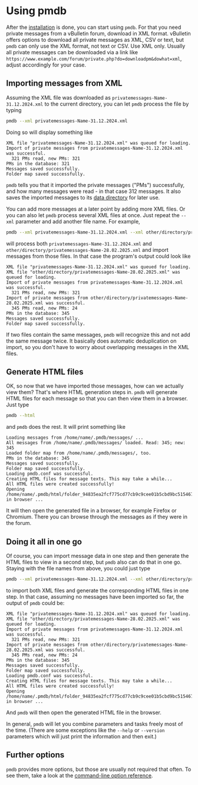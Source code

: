 # Using pmdb

After the [installation](installation.md) is done, you can start using `pmdb`.
For that you need private messages from a vBulletin forum, download in XML
format. vBulletin offers options to download all private messages as XML, CSV or
text, but `pmdb` can only use the XML format, not text or CSV. Use XML only.
Usually all private messages can be downloaded via a link like
`https://www.example.com/forum/private.php?do=downloadpm&dowhat=xml`, adjust
accordingly for your case.

## Importing messages from XML

Assuming the XML file was downloaded as `privatemessages-Name-31.12.2024.xml` to
the current directory, you can let `pmdb` process the file by typing

```sh
pmdb --xml privatemessages-Name-31.12.2024.xml
```

Doing so will display something like

```
XML file "privatemessages-Name-31.12.2024.xml" was queued for loading.
Import of private messages from privatemessages-Name-31.12.2024.xml was successful.
  321 PMs read, new PMs: 321
PMs in the database: 321
Messages saved successfully.
Folder map saved successfully.
```

`pmdb` tells you that it imported the private messages ("PMs") successfully, and
how many messages were read - in that case 312 messages. It also saves the
imported messages to its [data directory](directories.md) for later use.

You can add more messages at a later point by adding more XML files. Or you can
also let `pmdb` process several XML files at once. Just repeat the `--xml`
parameter and add another file name. For example,

```sh
pmdb --xml privatemessages-Name-31.12.2024.xml --xml other/directory/privatemessages-Name-28.02.2025.xml
```

will process both `privatemessages-Name-31.12.2024.xml` and
`other/directory/privatemessages-Name-28.02.2025.xml` and import messages from
those files. In that case the program's output could look like

```
XML file "privatemessages-Name-31.12.2024.xml" was queued for loading.
XML file "other/directory/privatemessages-Name-28.02.2025.xml" was queued for loading.
Import of private messages from privatemessages-Name-31.12.2024.xml was successful.
  321 PMs read, new PMs: 321
Import of private messages from other/directory/privatemessages-Name-28.02.2025.xml was successful.
  345 PMs read, new PMs: 24
PMs in the database: 345
Messages saved successfully.
Folder map saved successfully.
```

If two files contain the same messages, `pmdb` will recognize this and not add
the same message twice. It basically does automatic deduplication on import, so
you don't have to worry about overlapping messages in the XML files.

## Generate HTML files

OK, so now that we have imported those messages, how can we actually view them?
That's where HTML generation steps in. `pmdb` will generate HTML files for each
message so that you can then view them in a browser. Just type

```sh
pmdb --html
```

and `pmdb` does the rest. It will print something like

```
Loading messages from /home/name/.pmdb/messages/ ...
All messages from /home/name/.pmdb/messages/ loaded. Read: 345; new: 345
Loaded folder map from /home/name/.pmdb/messages/, too.
PMs in the database: 345
Messages saved successfully.
Folder map saved successfully.
Loading pmdb.conf was successful.
Creating HTML files for message texts. This may take a while...
All HTML files were created successfully!
Opening /home/name/.pmdb/html/folder_94835ea2fcf775cd77cb9c9cee01b5cbd9bc515467aab1215f48a5ade9ca5274.html in browser ...
```

It will then open the generated file in a browser, for example Firefox or
Chromium. There you can browse through the messages as if they were in the
forum.

## Doing it all in one go

Of course, you can import message data in one step and then generate the HTML
files to view in a second step, but `pmdb` also can do that in one go. Staying
with the file names from above, you could just type

```sh
pmdb --xml privatemessages-Name-31.12.2024.xml --xml other/directory/privatemessages-Name-28.02.2025.xml --html
```

to import both XML files and generate the corresponding HTML files in one step.
In that case, assuming no messages have been imported so far, the output of
`pmdb` could be:

```
XML file "privatemessages-Name-31.12.2024.xml" was queued for loading.
XML file "other/directory/privatemessages-Name-28.02.2025.xml" was queued for loading.
Import of private messages from privatemessages-Name-31.12.2024.xml was successful.
  321 PMs read, new PMs: 321
Import of private messages from other/directory/privatemessages-Name-28.02.2025.xml was successful.
  345 PMs read, new PMs: 24
PMs in the database: 345
Messages saved successfully.
Folder map saved successfully.
Loading pmdb.conf was successful.
Creating HTML files for message texts. This may take a while...
All HTML files were created successfully!
Opening /home/name/.pmdb/html/folder_94835ea2fcf775cd77cb9c9cee01b5cbd9bc515467aab1215f48a5ade9ca5274.html in browser ...
```

And `pmdb` will then open the generated HTML file in the browser.

In general, `pmdb` will let you combine parameters and tasks freely most of the
time. (There are some exceptions like the `--help` or `--version` parameters
which will just print the information and then exit.)

## Further options

`pmdb` provides more options, but those are usually not required that often. To
see them, take a look at the [command-line option reference](extended_usage.md).
